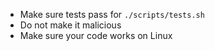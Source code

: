 -   Make sure tests pass for `./scripts/tests.sh`
-   Do not make it malicious
-   Make sure your code works on Linux
